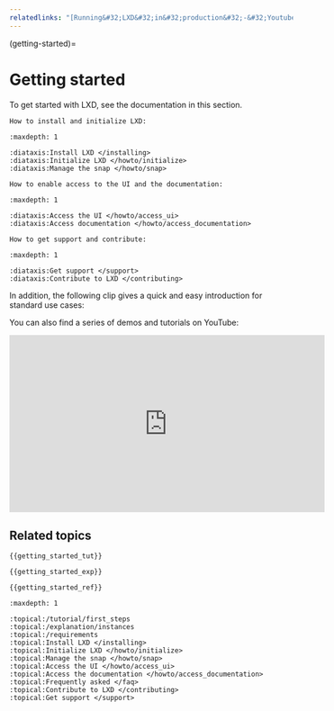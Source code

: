```yaml
---
relatedlinks: "[Running&#32;LXD&#32;in&#32;production&#32;-&#32;Youtube](https://www.youtube.com/watch?v=QyXOOE_4cm0)"
---
```


(getting-started)=
# Getting started

To get started with LXD, see the documentation in this section.

```{only} diataxis
How to install and initialize LXD:
```

```{filtered-toctree}
:maxdepth: 1

:diataxis:Install LXD </installing>
:diataxis:Initialize LXD </howto/initialize>
:diataxis:Manage the snap </howto/snap>
```

```{only} diataxis
How to enable access to the UI and the documentation:
```

```{filtered-toctree}
:maxdepth: 1

:diataxis:Access the UI </howto/access_ui>
:diataxis:Access documentation </howto/access_documentation>
```

```{only} diataxis
How to get support and contribute:
```

```{filtered-toctree}
:maxdepth: 1

:diataxis:Get support </support>
:diataxis:Contribute to LXD </contributing>
```

In addition, the following clip gives a quick and easy introduction for standard use cases:

<div>
 <script id="asciicast-226224" src="https://asciinema.org/a/226224.js" async></script>
</div>

You can also find a series of demos and tutorials on YouTube:

<iframe width="560" height="315" src="https://www.youtube.com/embed/videoseries?list=PLddduKsl-KEhleT9VTR4hbtlNdtMr6cFd" title="YouTube video player" frameborder="0" allow="accelerometer; autoplay; clipboard-write; encrypted-media; gyroscope; picture-in-picture" allowfullscreen></iframe>

## Related topics

```{only} diataxis
{{getting_started_tut}}

{{getting_started_exp}}

{{getting_started_ref}}
```

```{filtered-toctree}
:maxdepth: 1

:topical:/tutorial/first_steps
:topical:/explanation/instances
:topical:/requirements
:topical:Install LXD </installing>
:topical:Initialize LXD </howto/initialize>
:topical:Manage the snap </howto/snap>
:topical:Access the UI </howto/access_ui>
:topical:Access the documentation </howto/access_documentation>
:topical:Frequently asked </faq>
:topical:Contribute to LXD </contributing>
:topical:Get support </support>
```
